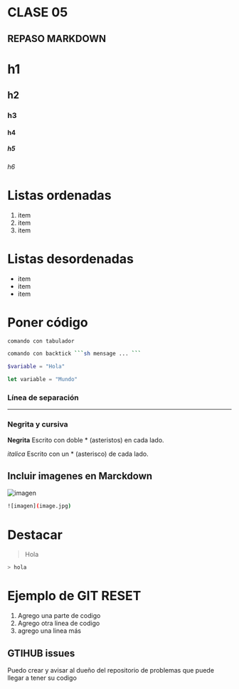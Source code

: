 # CLASE 05

## REPASO MARKDOWN

# h1
## h2
### h3
#### h4
##### h5
###### h6

# Listas ordenadas

1. item
2. item
3. item

# Listas desordenadas
* item
* item
* item

# Poner código

    comando con tabulador

```sh
comando con backtick ```sh mensage ... ```
```

```php
$variable = "Hola"
```

```js
let variable = "Mundo"
```

### Línea de separación
---

### Negrita y cursiva

**Negrita** Escrito con doble * (asteristos) en cada lado.

*italica*  Escrito con un * (asterisco) de cada lado.

## Incluir imagenes en Marckdown
![imagen](img/photo-1536148935331-408321065b18.avif)
```sh
![imagen](image.jpg)
```
# Destacar

> Hola
```sh
> hola
```

# Ejemplo de GIT RESET

1. Agrego una parte de codigo
2. Agrego otra linea de codigo
3. agrego una linea más

## GTIHUB issues
Puedo crear y avisar al dueño del repositorio de problemas que puede llegar a tener su codigo
